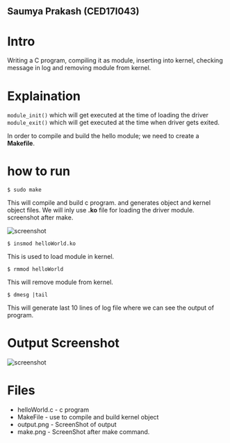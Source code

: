 ## Saumya Prakash (CED17I043)
# Intro
Writing a C program, compiling it as module, inserting into kernel, checking message in log and removing module from kernel.
# Explaination
```module_init()```  which will get executed at the time of loading the driver
```module_exit()``` which will get executed at the time when driver gets exited.

In order to compile and build the hello module; we need to create a **Makefile**.

# how to run
```
$ sudo make
```

This will compile and build c program. and generates object and kernel object files. We will inly use **.ko** file for loading the driver module.
screenshot after make.


![screenshot](https://github.com/saumyaprakash30/device-drivers-lab/blob/master/lab2/5/make.png)

```
$ insmod helloWorld.ko
```
This is used to load module in kernel.
```
$ rmmod helloWorld
```
This will remove module from kernel.
```
$ dmesg |tail
```
This will generate last 10 lines of log file where we can see the output of program.
# Output Screenshot
![screenshot](https://github.com/saumyaprakash30/device-drivers-lab/blob/master/lab2/5/output.png)
# Files
* helloWorld.c - c program
* MakeFile - use to compile and build kernel object
* output.png - ScreenShot of output
* make.png - ScreenShot after make command.